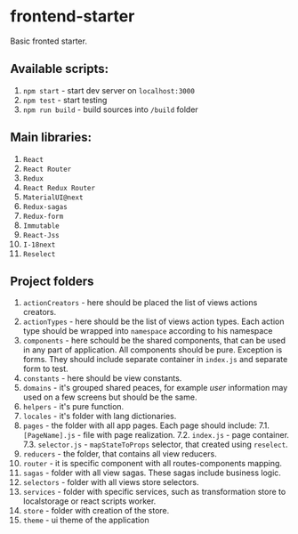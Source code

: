 # frontend-starter
Basic fronted starter.

## Available scripts:

1. `npm start` - start dev server on `localhost:3000`
2. `npm test` - start testing
3. `npm run build` - build sources into `/build` folder

## Main libraries:
1. `React`
2. `React Router`
3. `Redux`
4. `React Redux Router`
5. `MaterialUI@next`
6. `Redux-sagas`
7. `Redux-form`
8. `Immutable`
9. `React-Jss`
10. `I-18next`
11. `Reselect`

## Project folders
1. `actionCreators` - here should be placed the list of views actions creators.
2. `actionTypes` - here should be the list of views action types. Each action type should be wrapped into `namespace` according to his namespace
3. `components` - here schould be the shared components, that can be used in any part of application. All components should be pure. Exception is forms. They should include separate container in `index.js` and separate form to test.
4. `constants` - here should be view constants.
5. `domains` - it's grouped shared peaces, for example *user* information may used on a few screens but should be the same.
6. `helpers` - it's pure function.
7. `locales` - it's folder with lang dictionaries.
8. `pages` - the folder with all app pages. Each page should include:
    7.1. `[PageName].js` - file with page realization.
    7.2. `index.js` - page container.
    7.3. `selector.js` - `mapStateToProps` selector, that created using `reselect`.
9. `reducers` - the folder, that contains all view reducers.
10. `router` - it is specific component with all routes-components mapping.
11. `sagas` - folder with all view sagas. These sagas include business logic.
12. `selectors` - folder with all views store selectors.
13. `services` - folder with specific services, such as transformation store to localstorage or react scripts worker.
14. `store` - folder with creation of the store.
15. `theme` - ui theme of the application
